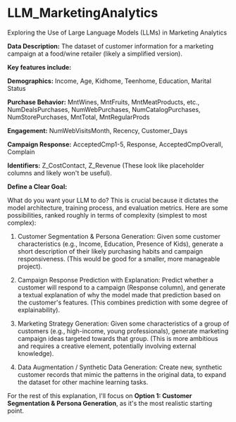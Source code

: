 # LLM_MarketingAnalytics
Exploring the Use of Large Language Models (LLMs) in Marketing Analytics

**Data Description:**  The dataset of customer information for a marketing campaign at a food/wine retailer (likely a simplified version). 

**Key features include:**

**Demographics:** Income, Age, Kidhome, Teenhome, Education, Marital Status

**Purchase Behavior:** MntWines, MntFruits, MntMeatProducts, etc., NumDealsPurchases, NumWebPurchases, NumCatalogPurchases, NumStorePurchases, MntTotal, MntRegularProds

**Engagement:** NumWebVisitsMonth, Recency, Customer_Days

**Campaign Response:** AcceptedCmp1-5, Response, AcceptedCmpOverall, Complain

**Identifiers:** Z_CostContact, Z_Revenue (These look like placeholder columns and likely won't be useful).

**Define a Clear Goal:** 

What do you want your LLM to do? This is crucial because it dictates the model architecture, training process, and evaluation metrics. Here are some possibilities, ranked roughly in terms of complexity (simplest to most complex):

1. Customer Segmentation & Persona Generation: Given some customer characteristics (e.g., Income, Education, Presence of Kids), generate a short description of their likely purchasing habits and campaign responsiveness. (This would be good for a smaller, more manageable project).

2. Campaign Response Prediction with Explanation: Predict whether a customer will respond to a campaign (Response column), and generate a textual explanation of why the model made that prediction based on the customer's features. (This combines prediction with some degree of explainability).

3. Marketing Strategy Generation: Given some characteristics of a group of customers (e.g., high-income, young professionals), generate marketing campaign ideas targeted towards that group. (This is more ambitious and requires a creative element, potentially involving external knowledge).

4. Data Augmentation / Synthetic Data Generation: Create new, synthetic customer records that mimic the patterns in the original data, to expand the dataset for other machine learning tasks.

For the rest of this explanation, I'll focus on **Option 1: Customer Segmentation & Persona Generation**, as it's the most realistic starting point.
